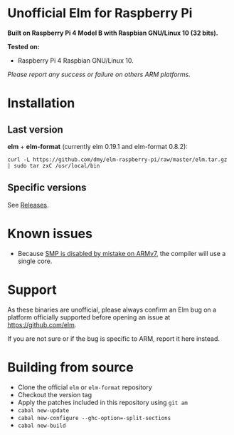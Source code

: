 # Unofficial Elm for Raspberry Pi

**Built on Raspberry Pi 4 Model B with Raspbian GNU/Linux 10 (32 bits).**

**Tested on:**
* Raspberry Pi 4 Raspbian GNU/Linux 10.

*Please report any success or failure on others ARM platforms.*

# Installation
## Last version
**elm** + **elm-format** (currently elm 0.19.1 and elm-format 0.8.2):
```
curl -L https://github.com/dmy/elm-raspberry-pi/raw/master/elm.tar.gz | sudo tar zxC /usr/local/bin
```

## Specific versions
See [Releases](https://github.com/dmy/elm-raspberry-pi/releases/).

# Known issues
* Because [SMP is disabled by mistake on ARMv7](https://gitlab.haskell.org/ghc/ghc/issues/13007), the compiler will use a single core.

# Support
As these binaries are unofficial, please always confirm an Elm bug on a platform officially supported before opening an issue at https://github.com/elm.

If you are not sure or if the bug is specific to ARM, report it here instead.

# Building from source
- Clone the official `elm` or `elm-format` repository
- Checkout the version tag
- Apply the patches included in this repository using `git am`
- `cabal new-update`
- `cabal new-configure --ghc-option=-split-sections`
- `cabal new-build`
